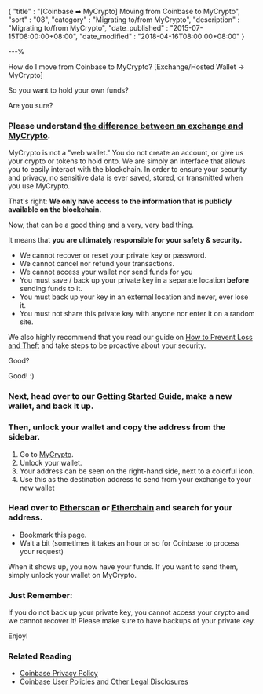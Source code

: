 {
"title"       : "[Coinbase ➡ MyCrypto] Moving from Coinbase to MyCrypto",
"sort"        : "08",
"category"    : "Migrating to/from MyCrypto",
"description" : "Migrating to/from MyCrypto",
"date_published" : "2015-07-15T08:00:00+08:00",
"date_modified"  : "2018-04-16T08:00:00+08:00"
}

---%

How do I move from Coinbase to MyCrypto? [Exchange/Hosted Wallet -> MyCrypto]

So you want to hold your own funds?

Are you sure?

### Please understand [the difference between an exchange and MyCrypto](https://support.mycrypto.com/getting-started/whats-the-difference-between-an-exchange-and-mycrypto.html).

MyCrypto is not a "web wallet." You do not create an account, or give us your crypto or tokens to hold onto. We are simply an interface that allows you to easily interact with the blockchain. In order to ensure your security and privacy, no sensitive data is ever saved, stored, or transmitted when you use MyCrypto.

That's right: **We only have access to the information that is publicly available on the blockchain.**

Now, that can be a good thing and a very, very bad thing.

It means that **you are ultimately responsible for your safety & security.**

- We cannot recover or reset your private key or password.
- We cannot cancel nor refund your transactions.
- We cannot access your wallet nor send funds for you
- You must save / back up your private key in a separate location **before** sending funds to it.
- You must back up your key in an external location and never, ever lose it.
- You must not share this private key with anyone nor enter it on a random site.

We also highly recommend that you read our guide on [How to Prevent Loss and Theft](https://support.mycrypto.com/getting-started/protecting-yourself-and-your-funds.html) and take steps to be proactive about your security.

Good?

Good! :)

### Next, head over to our [Getting Started Guide](https://support.mycrypto.com/getting-started/backing-up-your-new-wallet.html), make a new wallet, and back it up.

### Then, unlock your wallet and copy the address from the sidebar.

1. Go to [MyCrypto](https://mycrypto.com/).
3. Unlock your wallet.
4. Your address can be seen on the right-hand side, next to a colorful icon.
5. Use this as the destination address to send from your exchange to your new wallet

### Head over to [Etherscan](https://etherscan.io/) or [Etherchain](https://www.etherchain.org/) and search for your address.

- Bookmark this page.
- Wait a bit (sometimes it takes an hour or so for Coinbase to process your request)

When it shows up, you now have your funds. If you want to send them, simply unlock your wallet on MyCrypto.

### Just Remember:

If you do not back up your private key, you cannot access your crypto and we cannot recover it! Please make sure to have backups of your private key.

Enjoy!

###  Related Reading

*  [Coinbase Privacy Policy](https://www.coinbase.com/legal/privacy)
*  [Coinbase User Policies and Other Legal Disclosures](https://www.coinbase.com/legal/user_agreement)
